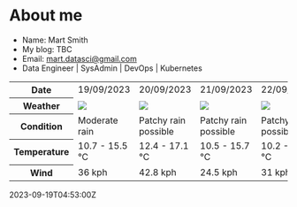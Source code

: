 # About me

- Name: Mart Smith
- My blog: TBC
- Email: [mart.datasci@gmail.com](mailto:mart.datasci6@gmail.com)
- Data Engineer | SysAdmin | DevOps | Kubernetes


<table>
    <tr>
        <th>Date</th>
        <td>19/09/2023</td><td>20/09/2023</td><td>21/09/2023</td><td>22/09/2023</td><td>23/09/2023</td><td>24/09/2023</td><td>25/09/2023</td>
    </tr>
    <tr>
        <th>Weather</th>
        <td><img src="https://cdn.weatherapi.com/weather/64x64/day/302.png"/></td><td><img src="https://cdn.weatherapi.com/weather/64x64/day/176.png"/></td><td><img src="https://cdn.weatherapi.com/weather/64x64/day/176.png"/></td><td><img src="https://cdn.weatherapi.com/weather/64x64/day/176.png"/></td><td><img src="https://cdn.weatherapi.com/weather/64x64/day/116.png"/></td><td><img src="https://cdn.weatherapi.com/weather/64x64/day/116.png"/></td><td><img src="https://cdn.weatherapi.com/weather/64x64/day/116.png"/></td>
    </tr>
    <tr>
        <th>Condition</th>
        <td width="200px">Moderate rain</td><td width="200px">Patchy rain possible</td><td width="200px">Patchy rain possible</td><td width="200px">Patchy rain possible</td><td width="200px">Partly cloudy</td><td width="200px">Partly cloudy</td><td width="200px">Partly cloudy</td>
    </tr>
    <tr>
        <th>Temperature</th>
        <td>10.7 -  15.5 °C</td><td>12.4 -  17.1 °C</td><td>10.5 -  15.7 °C</td><td>10.2 -  14.2 °C</td><td>9.7 -  14.6 °C</td><td>11.6 -  18.9 °C</td><td>15 -  18.5 °C</td>
    </tr>
    <tr>
        <th>Wind</th>
        <td>36 kph</td><td>42.8 kph</td><td>24.5 kph</td><td>31 kph</td><td>31 kph</td><td>28.8 kph</td><td>28.4 kph</td>
    </tr>
</table>


2023-09-19T04:53:00Z

